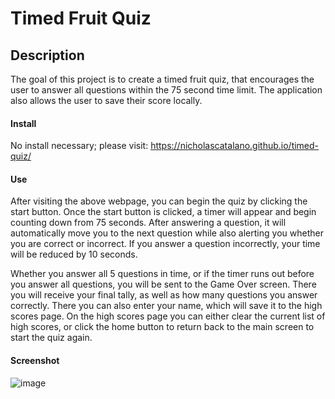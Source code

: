 # Timed Fruit Quiz

## Description
The goal of this project is to create a timed fruit quiz, that encourages the user to answer all questions within the 75 second time limit. The application also allows the user to save their score locally.

#### Install
No install necessary; please visit: https://nicholascatalano.github.io/timed-quiz/

#### Use
After visiting the above webpage, you can begin the quiz by clicking the start button. Once the start button is clicked, a timer will appear and begin counting down from 75 seconds. After answering a question, it will automatically move you to the next question while also alerting you whether you are correct or incorrect. If you answer a question incorrectly, your time will be reduced by 10 seconds.

Whether you answer all 5 questions in time, or if the timer runs out before you answer all questions, you will be sent to the Game Over screen. There you will receive your final tally, as well as how many questions you answer correctly. There you can also enter your name, which will save it to the high scores page. On the high scores page you can either clear the current list of high scores, or click the home button to return back to the main screen to start the quiz again.

#### Screenshot
![image](https://github.com/nicholascatalano/timed-quiz/assets/149517751/abcdbb21-d777-43a0-add6-4de2fa0a1674)
